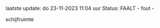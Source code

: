 laatste update: 
do 23-11-2023 11:04   uur 
Status: FAALT - fout - 
<div class="service R">schijfruimte</div>